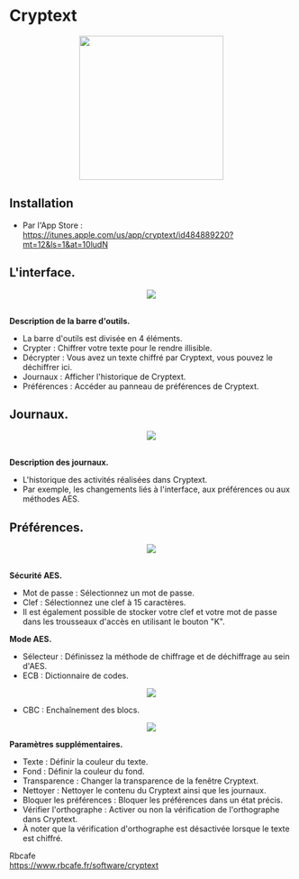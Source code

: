 <h1>Cryptext</h1>

<div align="center"><img src="https://user-images.githubusercontent.com/2713634/59831852-e7f18300-9342-11e9-92e7-50a1a1772539.png" width="256"></div>

<h2>Installation</h2>

- Par l'App Store : https://itunes.apple.com/us/app/cryptext/id484889220?mt=12&ls=1&at=10ludN

<h2>L'interface.</h2>

<div align="center"><img src="https://user-images.githubusercontent.com/2713634/59828502-78c46080-933b-11e9-9868-a361999abc03.png"></div>

<br/><b>Description de la barre d'outils.</b>

- La barre d'outils est divisée en 4 éléments.
- Crypter : Chiffrer votre texte pour le rendre illisible.
- Décrypter : Vous avez un texte chiffré par Cryptext, vous pouvez le déchiffrer ici.
- Journaux : Afficher l'historique de Cryptext.
- Préférences : Accéder au panneau de préférences de Cryptext.

<h2>Journaux.</h2>

<div align="center"><img src="https://user-images.githubusercontent.com/2713634/59828501-78c46080-933b-11e9-84eb-584a6db84d31.png"></div>

<br/><b>Description des journaux.</b>

- L'historique des activités réalisées dans Cryptext. 
- Par exemple, les changements liés à l'interface, aux préférences ou aux méthodes AES.

<h2>Préférences.</h2>

<div align="center"><img src="https://user-images.githubusercontent.com/2713634/59828290-f76cce00-933a-11e9-9f68-798fe1945a3a.png"></div>

<br/><b>Sécurité AES.</b>

- Mot de passe : Sélectionnez un mot de passe. 
- Clef : Sélectionnez une clef à 15 caractères. 
- Il est également possible de stocker votre clef et votre mot de passe dans les trousseaux d'accès en utilisant le bouton "K".

<b>Mode AES.</b>

- Sélecteur : Définissez la méthode de chiffrage et de déchiffrage au sein d'AES.
- ECB : Dictionnaire de codes.

<div align="center"><img src="https://user-images.githubusercontent.com/2713634/59828377-2aaf5d00-933b-11e9-9bd4-46313eda5698.png"></div>

- CBC : Enchaînement des blocs.

<div align="center"><img src="https://user-images.githubusercontent.com/2713634/59828343-153a3300-933b-11e9-8ebc-aa2e8efe9c27.png"></div>

<b>Paramètres supplémentaires.</b>

- Texte : Définir la couleur du texte.
- Fond : Définir la couleur du fond.
- Transparence : Changer la transparence de la fenêtre Cryptext.
- Nettoyer : Nettoyer le contenu du Cryptext ainsi que les journaux.
- Bloquer les préférences : Bloquer les préférences dans un état précis.
- Vérifier l'orthographe : Activer ou non la vérification de l'orthographe dans Cryptext. 
- À noter que la vérification d'orthographe est désactivée lorsque le texte est chiffré.

Rbcafe<br/>
https://www.rbcafe.fr/software/cryptext
